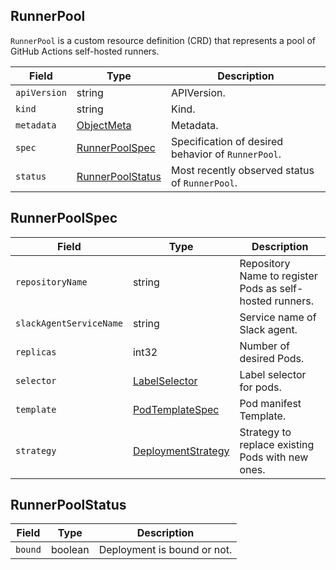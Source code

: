 RunnerPool
----------

`RunnerPool` is a custom resource definition (CRD) that represents a pool of
GitHub Actions self-hosted runners.

| Field        | Type                                  | Description                                        |
|--------------|---------------------------------------|----------------------------------------------------|
| `apiVersion` | string                                | APIVersion.                                        |
| `kind`       | string                                | Kind.                                              |
| `metadata`   | [ObjectMeta][]                        | Metadata.                                          |
| `spec`       | [RunnerPoolSpec](#RunnerPoolSpec)     | Specification of desired behavior of `RunnerPool`. |
| `status`     | [RunnerPoolStatus](#RunnerPoolStatus) | Most recently observed status of `RunnerPool`.     | ]

RunnerPoolSpec
--------------

| Field                   | Type                   | Description                                              |
|-------------------------|------------------------|----------------------------------------------------------|
| `repositoryName`        | string                 | Repository Name to register Pods as self-hosted runners. |
| `slackAgentServiceName` | string                 | Service name of Slack agent.                             |
| `replicas`              | int32                  | Number of desired Pods.                                  |
| `selector`              | [LabelSelector][]      | Label selector for pods.                                 |
| `template`              | [PodTemplateSpec][]    | Pod manifest Template.                                   |
| `strategy`              | [DeploymentStrategy][] | Strategy to replace existing Pods with new ones.         |

RunnerPoolStatus
----------------

| Field   | Type    | Description                 |
|---------|---------|-----------------------------|
| `bound` | boolean | Deployment is bound or not. |

[ObjectMeta]: https://kubernetes.io/docs/reference/generated/kubernetes-api/v1.20/#objectmeta-v1-meta
[PodTemplateSpec]: https://kubernetes.io/docs/reference/generated/kubernetes-api/v1.20/#podtemplatespec-v1-core
[LabelSelector]: https://kubernetes.io/docs/reference/generated/kubernetes-api/v1.20/#labelselector-v1-meta
[DeploymentStrategy]: https://kubernetes.io/docs/reference/generated/kubernetes-api/v1.20/#deploymentstrategy-v1-apps
